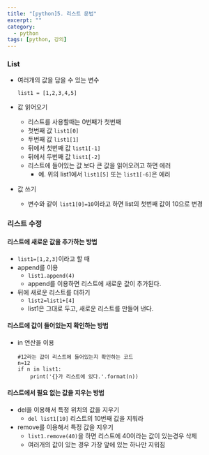 ```yaml
---
title: "[python]5. 리스트 문법"
excerpt: ""
category:
  - python
tags: [python, 강의]
---
```


### List

- 여러개의 값을 담을 수 있는 변수

  ```
  list1 = [1,2,3,4,5]
  ```

- 값 읽어오기

  - 리스트를 사용할때는 0번째가 첫번째
  - 첫번째 값 `list1[0]`
  - 두번째 값 `list1[1]`
  - 뒤에서 첫번째 값 `list1[-1]`
  - 뒤에서 두번째 값 `list1[-2]`
  - 리스트에 들어있는 값 보다 큰 값을 읽어오려고 하면 에러
    - 예. 위의 list1에서 `list1[5]` 또는 `list1[-6]`은 에러

- 값 쓰기

  - 변수와 같이 `list1[0]=10`이라고 하면 list의 첫번째 값이 10으로 변경

  

### 리스트 수정

#### 리스트에 새로운 값을 추가하는 방법

- `list1=[1,2,3]`이라고 할 때
- append를 이용
  - `list1.append(4)`
  - append를 이용하면 리스트에 새로운 값이 추가된다.
- 뒤에 새로운 리스트를 더하기
  - `list2=list1+[4]`
  - list1은 그대로 두고, 새로운 리스트를 만들어 낸다.

#### 리스트에 값이 들어있는지 확인하는 방법

- in 연산을 이용

  ```
  #12라는 값이 리스트에 들어있는지 확인하는 코드
  n=12
  if n in list1:
      print('{}가 리스트에 있다.'.format(n))
  ```

#### 리스트에서 필요 없는 값을 지우는 방법

- del을 이용해서 특정 위치의 값을 지우기
  - `del list1[10]` 리스트의 10번째 값을 지워라
- remove를 이용해서 특정 값을 지우기
  - `list1.remove(40)`을 하면 리스트에 40이라는 값이 있는경우 삭제
  - 여러개의 값이 있는 경우 가장 앞에 있는 하나만 지워짐